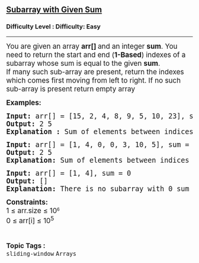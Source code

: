 <h2><a href="https://www.geeksforgeeks.org/problems/subarray-with-given-sum--145933/1?page=2&category=two-pointer-algorithm,sliding-window&difficulty=Basic,Easy&status=unsolved&sortBy=submissions">Subarray with Given Sum</a></h2><h3>Difficulty Level : Difficulty: Easy</h3><hr><div class="problems_problem_content__Xm_eO"><p><span style="font-size: 14pt;">You are given an array&nbsp;<strong>arr[]&nbsp;</strong>and an integer&nbsp;<strong>sum</strong>. You need to return the start and end (<strong>1-Based</strong>) indexes of a subarray whose sum is equal to the given&nbsp;<strong>sum</strong>.<br>If many such sub-array are present, return the indexes which comes first moving from left to right. If no such sub-array is present return empty array</span></p>
<p><strong><span style="font-size: 14pt;">Examples:</span></strong></p>
<pre><span style="font-size: 14pt;"><strong>Input: </strong>arr[] = [15, 2, 4, 8, 9, 5, 10, 23], sum = 23
<strong>Output: </strong>2 5 
<strong>Explanation : </strong>Sum of elements between indices 2 and 5 is 2+4+8+9 = 23</span></pre>
<pre><span style="font-size: 14pt;"><strong>Input: </strong>arr[] = [1, 4, 0, 0, 3, 10, 5], sum = 7
<strong>Output: </strong>2 5
<strong>Explanation: </strong>Sum of elements between indices 2 and 5 is 4+0+0+3 = 7</span></pre>
<pre><span style="font-size: 14pt;"><strong>Input: </strong>arr[] = [1, 4], sum = 0
<strong>Output: </strong>[]
<strong>Explanation: </strong>There is no subarray with 0 sum</span></pre>
<p><strong style="font-size: 18.6667px;">Constraints:</strong><br style="font-size: 18.6667px;"><span style="font-size: 18.6667px;">1 ≤ arr.size ≤ 10</span><sup>6</sup><br style="font-size: 18.6667px;"><span style="font-size: 18.6667px;">0 ≤ arr[i] ≤ 10<sup>5</sup></span></p></div><br><p><span style=font-size:18px><strong>Topic Tags : </strong><br><code>sliding-window</code>&nbsp;<code>Arrays</code>&nbsp;